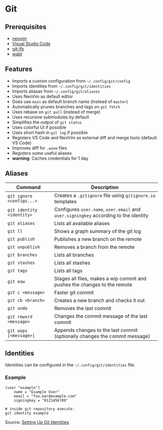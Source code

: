 # Git

## Prerequisites

- [neovim](https://neovim.io)
- [Visual Studio Code](https://code.visualstudio.com)
- [git-lfs](https://git-lfs.github.com)
- [wabt](https://github.com/WebAssembly/wabt)

## Features

- Imports a custom configuration from `~/.config/git/config`
- Imports identities from `~/.config/git/identities`
- Imports aliasas from `~/.config/git/aliases`
- Uses NeoVim as default editor
- Does use `main` as default branch name (instead of `master`)
- Automatically prunes branches and tags on `git fetch`
- Uses rebase on `git pull` (instead of merge)
- Uses recursive submodules by default
- Simplifies the output of `git status`
- Uses colorful UI if possible
- Uses short hash in `git log` if possible
- Registers VS Code and NeoVim as external diff and merge tools (default: VS Code)
- Improves diff for `.wasm` files
- Registers some useful aliases
- **warning**: Caches credentials for 1 day

## Aliases

| Command                   | Description                                                                          |
|---------------------------|--------------------------------------------------------------------------------------|
| `git ignore <configs...>` | Creates a `.gitignore` file using `gitignore.io` templates                           |
| `git identity <identity>` | Configures `user.name`, `user.email` and `user.signingkey` according to the identity |
| `git aliases`             | Lists all available aliases                                                          |
| `git ll`                  | Shows a graph summary of the git log                                                 |
| `git publish`             | Publishes a new branch on the remote                                                 |
| `git unpublish`           | Removes a branch from the remote                                                     |
| `git branches`            | Lists all branches                                                                   |
| `git stashes`             | Lists all stashes                                                                    |
| `git tags`                | Lists all tags                                                                       |
| `git eow`                 | Stages all files, makes a wip commit and pushes the changes to the remote            |
| `git c <message>`         | Faster git commit                                                                    |
| `git cb <branch>`         | Creates a new branch and checks it out                                               |
| `git undo`                | Removes the last commit                                                              |
| `git reword <message>`    | Changes the commit message of the last commit                                        |
| `git oops [<message>]`    | Appends changes to the last commit (optionally changes the commit message)           |

## Identities

Identities can be configured in the `~/.config/git/identities` file.

### Example

```plain
[user "example"]
	name = "Example User"
	email = "foo.bar@example.com"
	signingkey = "0123456789"
```

```shell
# inside git repository execute:
git identity example
```

Source: [Setting Up Git Identities](https://micah.soy/posts/setting-up-git-identities/)

